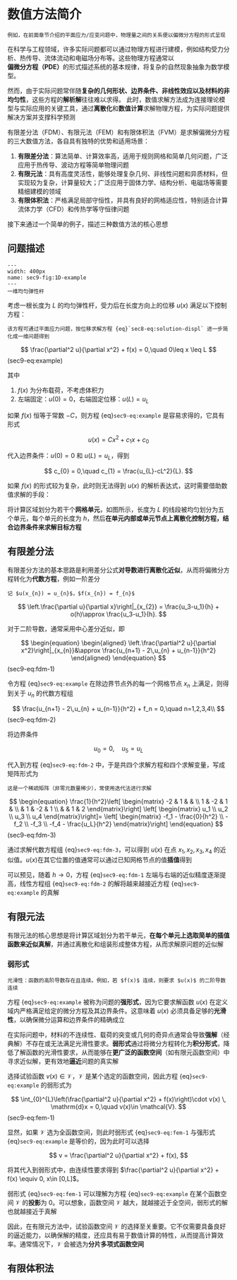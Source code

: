 # 数值方法简介

```{margin}
例如，在前面章节介绍的平面应力/应变问题中，物理量之间的关系便以偏微分方程的形式呈现
```

在科学与工程领域，许多实际问题都可以通过物理方程进行建模，例如结构受力分析、热传导、流体流动和电磁场分布等。这些物理方程通常以 <b>偏微分方程（PDE）</b>的形式描述系统的基本规律，将复杂的自然现象抽象为数学模型。

然而，由于实际问题常伴随**复杂的几何形状、边界条件、非线性效应以及材料的非均匀性**，这些方程的**解析解**往往难以求得。
此时，数值求解方法成为连接理论模型与实际应用的关键工具，通过**离散化**和**数值计算**求解物理方程，为实际问题提供解决方案并支撑科学预测

有限差分法（FDM）、有限元法（FEM）和有限体积法（FVM）是求解偏微分方程的三大数值方法，各自具有独特的优势和适用场景：
1. **有限差分法**：算法简单、计算效率高，适用于规则网格和简单几何问题，广泛应用于热传导、波动方程等简单物理问题
2. **有限元法**：具有高度灵活性，能够处理复杂几何、非线性问题和异质材料，但实现较为复杂，计算量较大；广泛应用于固体力学、结构分析、电磁场等需要精细建模的领域
3. **有限体积法**：严格满足局部守恒性，并具有良好的网格适应性，特别适合计算流体力学（CFD）和传热学等守恒律问题

接下来通过一个简单的例子，描述三种数值方法的核心思想

## 问题描述

```{figure} ../../images/chap1/1D-example.png
---
width: 400px
name: sec9-fig:1D-example
---
一维均匀弹性杆
```

考虑一根长度为 $L$ 的均匀弹性杆，受力后在长度方向上的位移 $u(x)$ 满足以下控制方程：

```{margin}
该方程可通过平面应力问题，按位移求解方程 {eq}`sec8-eq:solution-displ` 进一步简化成一维问题得到
```

$$
\frac{\partial^2 u}{\partial x^2} + f(x) = 0,\quad 0\leq x \leq L
$$ (sec9-eq:example)

其中 

1. $f(x)$ 为分布载荷，不考虑体积力
2. 左端固定：$u(0)=0$，右端固定位移：$u(L)=u_{L}$

如果 $f(x)$ 恒等于常数 $-C$，则方程 {eq}`sec9-eq:example` 是容易求得的，它具有形式

$$
u(x) = Cx^2 + c_{1}x + c_{0}
$$

代入边界条件：$u(0)=0$ 和 $u(L)=u_{L}$，得到

$$
c_{0} = 0,\quad c_{1} = \frac{u_{L}-cL^2}{L}.
$$

如果 $f(x)$ 的形式较为复杂，此时则无法得到 $u(x)$ 的解析表达式，这时需要借助数值求解的手段：

将计算区域划分为若干个**网格单元**，如图所示，长度为 $L$ 的线段被均匀划分为五个单元，每个单元的长度为 $h$，然后**在单元内部或单元节点上离散化控制方程，结合边界条件来求解目标方程**

## 有限差分法

有限差分方法的基本思路是利用差分公式**对导数进行离散化近似**，从而将偏微分方程转化为**代数方程**，例如一阶差分

```{margin}
记 $u(x_{n}) = u_{n}$，$f(x_{n}) = f_{n}$
```

$$
\left.\frac{\partial u}{\partial x}\right|_{x_{2}} = \frac{u_3-u_1}{h} + o(h)\approx \frac{u_3-u_1}{h}.
$$

对于二阶导数，通常采用中心差分近似，即

$$
\begin{equation}
\begin{aligned}
\left.\frac{\partial^2 u}{\partial x^2}\right|_{x_{n}}&\approx
\frac{u_{n+1} - 2\,u_{n} + u_{n-1}}{h^2}
\end{aligned}
\end{equation}
$$ (sec9-eq:fdm-1)

令方程 {eq}`sec9-eq:example` 在除边界节点外的每一个网格节点 $x_{n}$ 上满足，则得到关于 $u_{n}$ 的代数方程组

$$
\frac{u_{n+1} - 2\,u_{n} + u_{n-1}}{h^2} + f_n = 0,\quad n=1,2,3,4\\
$$ (sec9-eq:fdm-2)

将边界条件

$$
u_0 = 0,\quad u_5 = u_L
$$

代入到方程 {eq}`sec9-eq:fdm-2` 中，于是共四个求解方程和四个求解变量，写成矩阵形式为

```{margin}
这是一个稀疏矩阵（非零元数量稀少），常使用迭代法进行求解
```

$$
\begin{equation}
\frac{1}{h^2}\left[
\begin{matrix}
-2 & 1 & & \\
1 & -2 & 1 & \\
  & 1  & -2 & 1 \\
  & & 1 & 2
\end{matrix}\right]
\left[
\begin{matrix}
u_1 \\ u_2 \\ u_3 \\ u_4
\end{matrix}\right]=
\left[
\begin{matrix}
-f_1 - \frac{0}{h^2} \\ -f_2 \\ -f_3 \\ -f_4 - \frac{u_L}{h^2}
\end{matrix}\right]
\end{equation}
$$ (sec9-eq:fdm-3)

通过求解代数方程组 {eq}`sec9-eq:fdm-3`，可以得到 $u(x)$ 在点 $x_{1},x_{2},x_{3},x_{4}$ 的近似值。$u(x)$在其它位置的值通常可以通过已知网格节点的值**插值**得到

可以预见，随着 $h \to 0$，方程 {eq}`sec9-eq:fdm-1` 左端与右端的近似精度逐渐提高，线性方程组 {eq}`sec9-eq:fdm-2` 的解将越来越接近方程 {eq}`sec9-eq:example` 的真解

## 有限元法

有限元法的核心思想是将计算区域划分为若干单元，**在每个单元上选取简单的插值函数来近似真解**，并通过离散化和组装形成整体方程，从而求解原问题的近似解

### 弱形式

```{margin}
光滑性：函数的高阶导数存在且连续。例如，若 $f(x)$ 连续，则要求 $u(x)$ 的二阶导数连续
```

方程 {eq}`sec9-eq:example` 被称为问题的**强形式**，因为它要求解函数 $u(x)$ 在定义域内严格满足给定的微分方程及其边界条件。这意味着 $u(x)$ 必须具备足够的**光滑性**，以确保微分运算和边界条件的精确成立

在实际问题中，材料的不连续性、载荷的突变或几何的奇异点通常会导致**强解**（经典解）不存在或无法满足光滑性要求。**弱形式**通过将微分方程转化为**积分形式**，降低了解函数的光滑性要求，从而能够在**更广泛的函数空间**（如有限元函数空间）中寻求近似解，更有效地**逼近**问题的真实解

选择试验函数 $v(x)\in \mathcal{V}$，$\mathcal{V}$ 是某个选定的函数空间，因此方程 {eq}`sec9-eq:example` 的弱形式为

$$
\int_{0}^{L}\left(\frac{\partial^2 u}{\partial x^2} + f(x)\right)\cdot v(x) \, \mathrm{d}x = 0,\quad v(x)\in \mathcal{V}.
$$ (sec9-eq:fem-1)

显然，如果 $\mathcal{V}$ 选为全函数空间，则此时弱形式 {eq}`sec9-eq:fem-1` 与强形式 {eq}`sec9-eq:example` 是等价的，因为此时可以选择

$$
v = \frac{\partial^2 u}{\partial x^2} + f(x),
$$

将其代入到弱形式中，由连续性要求得到 $\frac{\partial^2 u}{\partial x^2} + f(x) \equiv 0, x\in [0,L]$。

弱形式 {eq}`sec9-eq:fem-1` 可以理解为方程 {eq}`sec9-eq:example` 在某个函数空间 $\mathcal{V}$ 的**投影**为 0。可以想象，函数空间 $\mathcal{V}$ 越大，就越接近于全空间，弱形式的解也就越接近于真解

因此，在有限元方法中，试验函数空间 $\mathcal{V}$ 的选择至关重要。它不仅需要具备良好的逼近能力，以确保解的精度，还应具有易于数值计算的特性，从而提高计算效率。通常情况下，$\mathcal{V}$ 会被选为**分片多项式函数空间**



## 有限体积法
